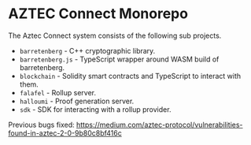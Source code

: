 # AZTEC Connect Monorepo

The Aztec Connect system consists of the following sub projects.

- `barretenberg` - C++ cryptographic library.
- `barretenberg.js` - TypeScript wrapper around WASM build of barretenberg.
- `blockchain` - Solidity smart contracts and TypeScript to interact with them.
- `falafel` - Rollup server.
- `halloumi` - Proof generation server.
- `sdk` - SDK for interacting with a rollup provider.

Previous bugs fixed:
https://medium.com/aztec-protocol/vulnerabilities-found-in-aztec-2-0-9b80c8bf416c

